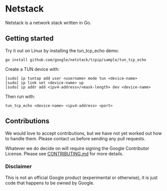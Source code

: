 # Netstack

Netstack is a network stack written in Go.

## Getting started

Try it out on Linux by installing the tun_tcp_echo demo:

```
go install github.com/google/netstack/tcpip/sample/tun_tcp_echo
```

Create a TUN device with:

```
[sudo] ip tuntap add user <username> mode tun <device-name>
[sudo] ip link set <device-name> up
[sudo] ip addr add <ipv4-address>/<mask-length> dev <device-name>
```

Then run with:

```
tun_tcp_echo <device-name> <ipv4-address> <port>
```

## Contributions

We would love to accept contributions, but we have not yet worked
out how to handle them. Please contact us before sending any pull requests.

Whatever we do decide on will require signing the Google Contributor License.
Please see [CONTRIBUTING.md](CONTRIBUTING.md) for more details.

### Disclaimer

This is not an official Google product (experimental or otherwise), it
is just code that happens to be owned by Google.
